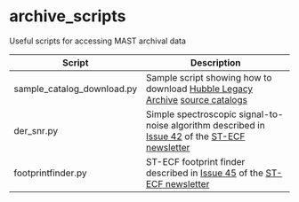 # archive_scripts
Useful scripts for accessing MAST archival data

| Script | Description |
| ------ | ----------- |
| sample_catalog_download.py | Sample script showing how to download [Hubble Legacy Archive](https://hla.stsci.edu) [source catalogs](https://hla.stsci.edu/hla_faq.html#Source1) |
| der_snr.py | Simple spectroscopic signal-to-noise algorithm described in [Issue 42](https://www.spacetelescope.org/about/further_information/stecfnewsletters/hst_stecf_0042/) of the [ST-ECF newsletter](https://www.spacetelescope.org/about/further_information/stecfnewsletters/) |
| footprintfinder.py | ST-ECF footprint finder described in [Issue 45](https://www.spacetelescope.org/about/further_information/stecfnewsletters/hst_stecf_0045/) of the [ST-ECF newsletter](https://www.spacetelescope.org/about/further_information/stecfnewsletters/) |

